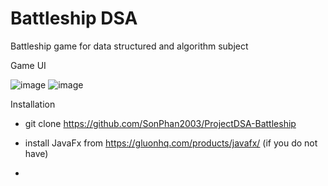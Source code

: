 # Battleship DSA
Battleship game for data structured and algorithm subject

Game UI

![image](https://github.com/SonPhan2003/ProjectDSA-Battleship/assets/146111504/408898f4-252c-4b70-b6fb-f29dbf5de2f2)
![image](https://github.com/SonPhan2003/ProjectDSA-Battleship/assets/146111504/9f6bae1c-58b4-44cd-a0bc-5d77e6e33340)

Installation

+ git clone https://github.com/SonPhan2003/ProjectDSA-Battleship

+ install JavaFx from https://gluonhq.com/products/javafx/
  (if you do not have)

+ 
